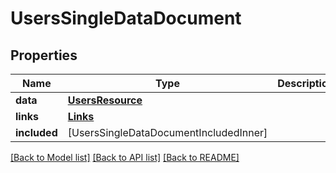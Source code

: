 # UsersSingleDataDocument

## Properties
Name | Type | Description | Notes
------------ | ------------- | ------------- | -------------
**data** | [**UsersResource**](UsersResource.md) |  | [optional] 
**links** | [**Links**](Links.md) |  | [optional] 
**included** | [UsersSingleDataDocumentIncludedInner] |  | [optional] 

[[Back to Model list]](../README.md#documentation-for-models) [[Back to API list]](../README.md#documentation-for-api-endpoints) [[Back to README]](../README.md)


